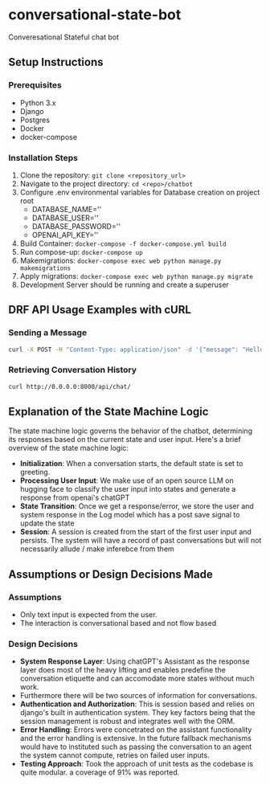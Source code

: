 # conversational-state-bot
Converesational Stateful chat bot

## Setup Instructions

### Prerequisites
- Python 3.x
- Django
- Postgres
- Docker
- docker-compose

### Installation Steps
1. Clone the repository: `git clone <repository_url>`
2. Navigate to the project directory: `cd <repo>/chatbot`
3. Configure .env environmental variables for Database creation on project root
    - DATABASE_NAME=''
    - DATABASE_USER=''
    - DATABASE_PASSWORD=''
    - OPENAI_API_KEY=''  
4. Build Container: `docker-compose -f docker-compose.yml build`
5. Run compose-up: `docker-compose up`
6. Makemigrations: `docker-compose exec web python manage.py makemigrations`
7. Apply migrations: `docker-compose exec web python manage.py migrate`
8. Development Server should be running and create a superuser

## DRF API Usage Examples with cURL

### Sending a Message
```bash
curl -X POST -H "Content-Type: application/json" -d '{"message": "Hello"}' http://0.0.0.0:8000/api/send-message/
```

### Retrieving Conversation History
```bash
curl http://0.0.0.0:8000/api/chat/
```

## Explanation of the State Machine Logic

The state machine logic governs the behavior of the chatbot, determining its responses based on the current state and user input. Here's a brief overview of the state machine logic:
- **Initialization**: When a conversation starts, the default state is set to greeting.
- **Processing User Input**: We make use of an open source LLM on hugging face to classify the user input into states and generate  a response from openai's chatGPT
- **State Transition**: Once we get a response/error, we store the user and system response in the Log model which has a post save signal to update the state
- **Session**: A session is created from the start of the first user input and persists. The system will have a record of past conversations but will not necessarily allude / make inferebce from them


## Assumptions or Design Decisions Made

### Assumptions
- Only text input is expected from the user.
- The interaction is conversational based and not flow based

### Design Decisions
- **System Response Layer**: Using chatGPT's Assistant as the response layer does most of the heavy lifting and enables predefine the conversation etiquette and can accomodate more states without much work.
- Furthermore there will be two sources of information for conversations.
- **Authentication and Authorization**: This is session based and relies on django's built in authentication system. They key factors being that the session management is robust and integrates well with the ORM.
- **Error Handling**: Errors were concetrated on the assistant functionality and the error handling is extensive. In the future fallback mechanisms would have to instituted such as passing the conversation to an agent the system cannot compute, retries on failed user inputs.
- **Testing Approach**: Took the approach of unit tests as the codebase is quite modular. a coverage of 91% was reported.



